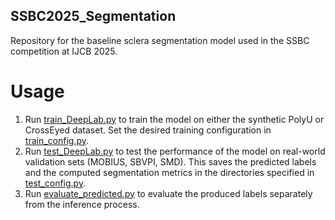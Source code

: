 ## SSBC2025_Segmentation
Repository for the baseline sclera segmentation model used in the SSBC competition at IJCB 2025. 

# Usage 
1. Run [train_DeepLab.py](https://github.com/dariant/SSBC2025_Segmentation/blob/main/train_DeepLab.py) to train the model on either the synthetic PolyU or CrossEyed dataset. Set the desired training configuration in [train_config.py](https://github.com/dariant/SSBC2025_Segmentation/blob/main/configs/train_config.py).
2. Run [test_DeepLab.py](https://github.com/dariant/SSBC2025_Segmentation/blob/main/test_DeepLab.py) to test the performance of the model on real-world validation sets (MOBIUS, SBVPI, SMD). This saves the predicted labels and the computed segmentation metrics in the directories specified in [test_config.py](https://github.com/dariant/SSBC2025_Segmentation/blob/main/configs/test_config.py).
3. Run [evaluate_predicted.py](https://github.com/dariant/SSBC2025_Segmentation/blob/main/evaluate_predicted.py) to evaluate the produced labels separately from the inference process.

